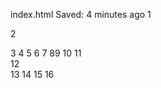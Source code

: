 index.html
Saved: 4 minutes ago
1
<!DOCTYPE html>
2
<html lang="en">
3
  <head>
4
    <script src="https://cdnjs.cloudflare.com/ajax/libs/p5.js/1.9.2/p5.js"></script>
5
    <script src="https://cdnjs.cloudflare.com/ajax/libs/p5.js/1.9.2/addons/p5.sound.min.js"></script>
6
    <link rel="stylesheet" type="text/css" href="style.css">
7
    <meta charset="utf-8" />
8
​
9
  </head>
10
  <body>
11
    <main>
12
    </main>
13
    <script src="sketch.js"></script>
14
  </body>
15
</html>
16
​
